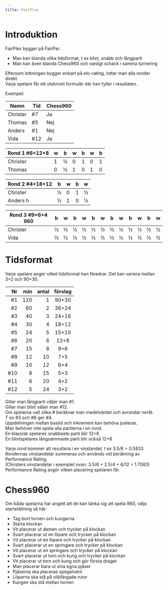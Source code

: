 ```yaml
---
title: FairFlex
---
```


# Introduktion

FairFlex bygger på FairPar. 
* Man kan blanda olika tidsformat, t ex blixt, snabb och långparti
* Man kan även blanda Chess960 och vanligt schack i samma turnering

Eftersom lottningen bygger enbart på elo-rating, lottar man alla ronder direkt.  
Varje spelare får ett utskrivet formulär där han fyller i resultaten.  

Exempel:

|Namn|Tid|Chess960|
|-|-|-|
|Christer|#7|Ja|
|Thomas|#5|Nej|
|Anders|#1|Nej|
|Vida|#12|Ja|

|Rond 1 #6=12+8|w|b|w|b|w|b|
|-|-|-|-|-|-|-|
|Christer |1|½|0|1|0|1|
|Thomas   |0|½|1|0|1|0|

|Rond 2 #4=18+12  |b|w|b|w|
|-                |-|-|-|-|
|Christer |½|0|1|½|
|Anders h |½|1|0|½|

|Rond 3 #9=6+4 960|b|w|b|w|b|w|b|w|b|w|b|w|
|-                |-|-|-|-|-|-|-|-|-|-|-|-|
|Christer|½|½|½|½|½|½|½|½|½|½|½|½|
|Vida    |½|½|½|½|½|½|½|½|½|½|½|½|


# Tidsformat

Varje spelare anger vilket tidsformat han föredrar. Det kan variera mellan 3+2 och 90+30.

|Nr|min|antal|förslag|
|-:|-:|-:|:-:|
|#1|120|1|90+30|
|#2|60|2|36+24|
|#3|40|3|24+16|
|#4|30|4|18+12|
|#5|24|5|15+10|
|#6|20|6|12+8|
|#7|15|8|9+6|
|#8|12|10|7+5|
|#9|10|12|6+4|
|#10|8|15|5+3|
|#11|6|20|4+2|
|#12|5|24|3+2|

Gillar man långparti väljer man #1.  
Gillar man blixt väljer man #12.  
Om spelarna valt olika # beräknar man medelvärdet och avrundar neråt.  
T ex #3 och #6 ger #4.  
Uppdelningen mellan bastid och inkrement kan behöva justeras.  
Man behöver inte spela alla partierna i en rond.  
En klassisk spelares snabbaste parti blir 12+8  
En blixtspelares långsammaste parti blir också 12+8  

Varje rond kommer att resultera i en vinstandel, t ex 3.5/6 = 0.5833  
Rondernas vinstandelar summeras och används vid beräkning av Performance Rating.  
(Christers vinstandelar i exemplet ovan: 3.5/6 + 2.5/4 + 6/12 = 1.7083)  
Performance Rating avgör vilken placering spelaren får.  

# Chess960

Om båda spelarna har angett att de kan tänka sig att spela 960, väljs startställning så här:
* Tag bort tornen och kungarna
* Starta klockan
* Vit placerar ut damen och trycker på klockan
* Svart placerar ut en löpare och trycker på klockan
* Vit placerar ut en löpare och trycker på klockan
* Svart placerar ut en springare och trycker på klockan
* Vit placerar ut en springare och trycker på klockan
* Svart placerar ut torn och kung och trycker på klockan
* Vit placerar ut torn och kung och gör första draget
* Man placerar bara ut sina egna pjäser
* Pjäserna ska placeras spegelvänt
* Löparna ska stå på olikfärgade rutor
* Kungen ska stå mellan tornen